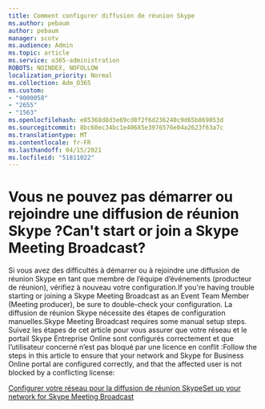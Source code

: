 ```yaml
---
title: Comment configurer diffusion de réunion Skype
ms.author: pebaum
author: pebaum
manager: scotv
ms.audience: Admin
ms.topic: article
ms.service: o365-administration
ROBOTS: NOINDEX, NOFOLLOW
localization_priority: Normal
ms.collection: Adm_O365
ms.custom:
- "9000058"
- "2655"
- "1563"
ms.openlocfilehash: e85368d8d3e69cd8f2f6d236240c9d65b869053d
ms.sourcegitcommit: 8bc60ec34bc1e40685e3976576e04a2623f63a7c
ms.translationtype: MT
ms.contentlocale: fr-FR
ms.lasthandoff: 04/15/2021
ms.locfileid: "51811022"
---
```

# <a name="cant-start-or-join-a-skype-meeting-broadcast"></a><span data-ttu-id="0c8aa-102">Vous ne pouvez pas démarrer ou rejoindre une diffusion de réunion Skype ?</span><span class="sxs-lookup"><span data-stu-id="0c8aa-102">Can't start or join a Skype Meeting Broadcast?</span></span>

<span data-ttu-id="0c8aa-103">Si vous avez des difficultés à démarrer ou à rejoindre une diffusion de réunion Skype en tant que membre de l’équipe d’événements (producteur de réunion), vérifiez à nouveau votre configuration.</span><span class="sxs-lookup"><span data-stu-id="0c8aa-103">If you're having trouble starting or joining a Skype Meeting Broadcast as an Event Team Member (Meeting producer), be sure to double-check your configuration.</span></span> <span data-ttu-id="0c8aa-104">La diffusion de réunion Skype nécessite des étapes de configuration manuelles.</span><span class="sxs-lookup"><span data-stu-id="0c8aa-104">Skype Meeting Broadcast requires some manual setup steps.</span></span> <span data-ttu-id="0c8aa-105">Suivez les étapes de cet article pour vous assurer que votre réseau et le portail Skype Entreprise Online sont configurés correctement et que l’utilisateur concerné n’est pas bloqué par une licence en conflit :</span><span class="sxs-lookup"><span data-stu-id="0c8aa-105">Follow the steps in this article to ensure that your network and Skype for Business Online portal are configured correctly, and that the affected user is not blocked by a conflicting license:</span></span>

[<span data-ttu-id="0c8aa-106">Configurer votre réseau pour la diffusion de réunion Skype</span><span class="sxs-lookup"><span data-stu-id="0c8aa-106">Set up your network for Skype Meeting Broadcast</span></span>](https://docs.microsoft.com/SkypeForBusiness/set-up-your-network-for-skype-meeting-broadcast/set-up-your-network-for-skype-meeting-broadcast)